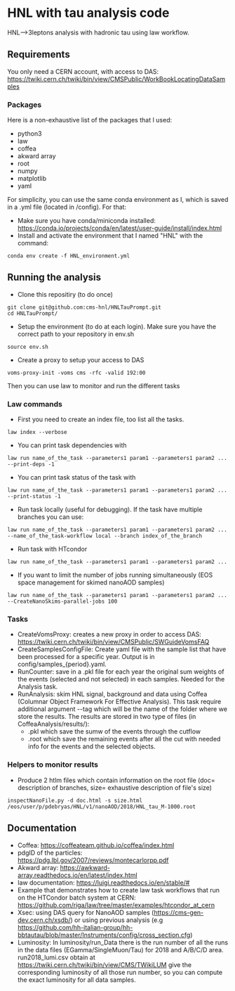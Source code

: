 # HNL with tau analysis code

HNL-->3leptons analysis with hadronic tau using law workflow.

##  Requirements

You only need a CERN account, with access to DAS: https://twiki.cern.ch/twiki/bin/view/CMSPublic/WorkBookLocatingDataSamples

### Packages 

Here is a non-exhaustive list of the packages that I used:
- python3
- law
- coffea
- akward array
- root
- numpy
- matplotlib
- yaml

For simplicity, you can use the same conda environment as I, which is saved in a .yml file (located in /config).
For that:
- Make sure you have conda/miniconda installed: https://conda.io/projects/conda/en/latest/user-guide/install/index.html
- Install and activate the environment that I named "HNL" with the command:
```shell
conda env create -f HNL_environment.yml
```

##  Running the analysis

- Clone this repositiry (to do once)
```shell
git clone git@github.com:cms-hnl/HNLTauPrompt.git
cd HNLTauPrompt/
```

- Setup the environment (to do at each login). Make sure you have the correct path to your repository in env.sh
```shell
source env.sh
```

- Create a proxy to setup your access to DAS
```shell
voms-proxy-init -voms cms -rfc -valid 192:00
```

Then you can use law to monitor and run the different tasks

### Law commands

- First you need to create an index file, too list all the tasks.
```shell
law index --verbose
```

- You can print task dependencies with
```shell
law run name_of_the_task --parameters1 param1 --parameters1 param2 ... --print-deps -1
```

- You can print task status of the task with
```shell
law run name_of_the_task --parameters1 param1 --parameters1 param2 ... --print-status -1
```

- Run task locally (useful for debugging). If the task have multiple branches you can use:
```shell
law run name_of_the_task --parameters1 param1 --parameters1 param2 ... --name_of_the_task-workflow local --branch index_of_the_branch
```

- Run task with HTcondor
```shell
law run name_of_the_task --parameters1 param1 --parameters1 param2 ...
```

- If you want to limit the number of jobs running simultaneously (EOS space management for skimed nanoAOD samples)
```shell
law run name_of_the_task --parameters1 param1 --parameters1 param2 ... --CreateNanoSkims-parallel-jobs 100
```

### Tasks

- CreateVomsProxy: creates a new proxy in order to access DAS: https://twiki.cern.ch/twiki/bin/view/CMSPublic/SWGuideVomsFAQ
- CreateSamplesConfigFile: Create yaml file with the sample list that have been processed for a specific year. Output is in config/samples_{period}.yaml.
- RunCounter: save in a .pkl file for each year the original sum weights of the events (selected and not selected) in each samples. Needed for the Analysis task.
- RunAnalysis: skim HNL signal, background and data using Coffea (Columnar Object Framework For Effective Analysis). This task require additional argument --tag which will be the name of the folder where we store the results. 
The results are stored in two type of files (in CoffeaAnalysis/results/):
    - .pkl which save the sumw of the events through the cutflow 
    - .root which save the remaining events after all the cut with needed info for the events and the selected objects.

### Helpers to monitor results

- Produce 2 htlm files which contain information on the root file (doc= description of branches, size= exhaustive description of file's size) 
```shell
inspectNanoFile.py -d doc.html -s size.html /eos/user/p/pdebryas/HNL/v1/nanoAOD/2018/HNL_tau_M-1000.root
```

## Documentation
- Coffea: https://coffeateam.github.io/coffea/index.html
- pdgID of the particles: https://pdg.lbl.gov/2007/reviews/montecarlorpp.pdf
- Akward array: https://awkward-array.readthedocs.io/en/latest/index.html
- law documentation: https://luigi.readthedocs.io/en/stable/#
- Example that demonstrates how to create law task workflows that run on the HTCondor batch system at CERN: https://github.com/riga/law/tree/master/examples/htcondor_at_cern
- Xsec: using DAS query for NanoAOD samples (https://cms-gen-dev.cern.ch/xsdb/) or using previous analysis (e.g https://github.com/hh-italian-group/hh-bbtautau/blob/master/Instruments/config/cross_section.cfg)
- Luminosity: In luminosity/run_Data there is the run number of all the runs in the data files (EGamma/SingleMuon/Tau) for 2018 and A/B/C/D area.
run2018_lumi.csv obtain at https://twiki.cern.ch/twiki/bin/view/CMS/TWikiLUM give the corresponding luminosity of all those run number, so you can compute the exact luminosity for all data samples. 
